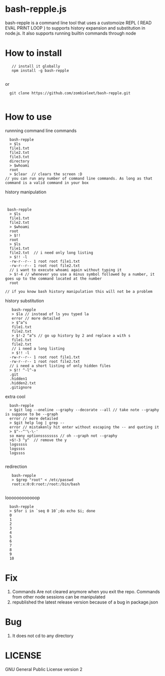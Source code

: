 # bash-repple.js

bash-repple is a command line tool that uses a customoize REPL ( READ EVAL PRINT LOOP ) to  supports history expansion  and substitution in node.js. It also supports running builtin commands through node


# How to install

```
   // install it globally
   npm install -g bash-repple
   
```

or

```
  git clone https://github.com/zombieleet/bash-repple.git
  
```
# How to use

runnning command line commands

```
  bash-repple
  > $ls
  file1.txt
  file2.txt
  file3.txt
  directory
  > $whoami
  root
  > $clear  // clears the screen :D
// you can run any number of command line commands. As long as that command is a valid command in your box  
```

history manipulation

```


 bash-repple
  > $ls
  file1.txt
  file2.txt
  > $whoami
  root
  > $!!
  root
  > $ls
  file1.txt
  file2.txt  // i need only long listing
  > $!! -l
  -rw-r--r-- 1 root root file1.txt
  -rw-r--r-- 1 root root file2.txt
  // i want to execute whoami again without typing it
  > $!-4 // whenever you use a minus symbol followed by a number, it goes up to the command located at the number
  root
 
// if you know bash history manipulation this will not be a problem
```

history substitution

```
   bash-repple
   > $la // instead of ls you typed la
   error // more detailed
   > $^a^s
   file1.txt
   file2.txt
   > $!-2 ^a^s // go up history by 2 and replace a with s
   file1.txt
   file2.txt
   // i need a long listing
   > $!! -l
  -rw-r--r-- 1 root root file1.txt
  -rw-r--r-- 1 root root file2.txt
  // i need a short listing of only hidden files
  > $!! ^-l^-a
  .git
  .hidden1
  .hidden2.txt
  .gitignore

```

extra cool

```
  bash-repple
  > $git log --oneline --graphy --decorate --all // take note --graphy is suppose to be --graph
  error // more detailed
  > $git help log | grep --
  error // mistakenly hit enter without escaping the -- and quoting it
  > $^--^'\-\-'
  so many optionssssssss // oh --graph not --graphy
  >$!-3 ^y^  // remove the y
  logsssss
  logssss
  logssss
  
```

redirection

```
   bash-repple
   > $grep "root" < /etc/passwd
   root:x:0:0:root:/root:/bin/bash
   
```


loooooooooooop
```
  bash-repple
  > $for i in `seq 0 10`;do echo $i; done
  0
  1
  2
  3
  4
  5
  6
  7
  8
  9
  10
```

# Fix
1. Commands Are not cleared anymore when you exit the repo. Commands from other node sessions can be manipulated  
2. republished the latest release version because of a bug in package.json
# Bug

1. It does not cd to any directory


# LICENSE
GNU General Public License version 2
